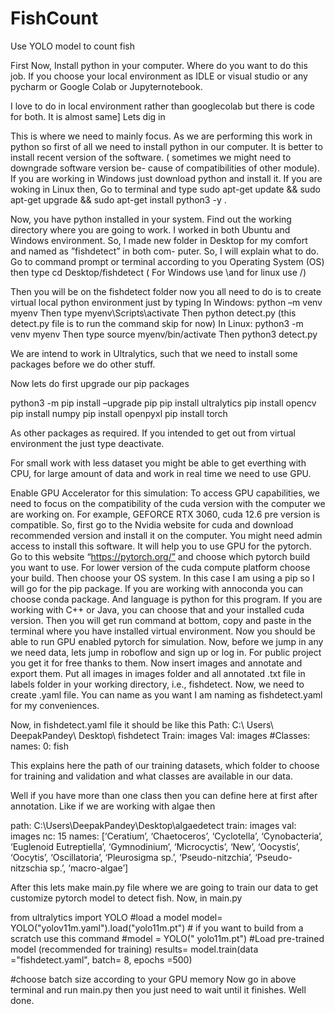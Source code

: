 # FishCount
Use YOLO model to count fish

First Now,
Install python in your computer. 
Where do you want to do this job. If you choose your local environment as IDLE or visual studio or any pycharm or Google Colab or Jupyternotebook.

I love to do in local environment rather than googlecolab but there is code for both. It is almost same]
Lets dig in 

This is where we need to mainly focus. As we are performing this work in python
so first of all we need to install python in our computer. It is better to install recent
version of the software. ( sometimes we might need to downgrade software version be-
cause of compatibilities of other module). If you are working in Windows just download
python and install it. If you are woking in Linux then, Go to terminal and type sudo
apt-get update && sudo apt-get upgrade && sudo apt-get install python3
-y .


Now, you have python installed in your system. Find out the working directory where
you are going to work. I worked in both Ubuntu and Windows environment. So, I
made new folder in Desktop for my comfort and named as ”fishdetect” in both com-
puter. So, I will explain what to do. Go to command prompt or terminal according
to you Operating System (OS) then type cd Desktop/fishdetect ( For Windows use
\and for linux use /)


Then you will be on the fishdetect folder now you all need to do is to create virtual
local python environment just by typing
In Windows: python –m venv myenv
Then type myenv\Scripts\activate
Then python detect.py (this detect.py file is to run the command skip for now)
In Linux: python3 -m venv myenv
Then type source myenv/bin/activate
Then python3 detect.py


We are intend to work in Ultralytics, such that we need to install some packages before
we do other stuff.


Now lets do first upgrade our pip packages

python3 -m pip install –upgrade pip
pip install ultralytics
pip install opencv
pip install numpy
pip install openpyxl
pip install torch

As other packages as required. If you intended to get out from virtual environment the
just type deactivate.

For small work with less dataset you might be able to get everthing with CPU, for
large amount of data and work in real time we need to use GPU.

Enable GPU Accelerator for this simulation:
To access GPU capabilities, we need to focus on the compatibility of the cuda version
with the computer we are working on. For example, GEFORCE RTX 3060, cuda 12.6
pre version is compatible. So, first go to the Nvidia website for cuda and download
recommended version and install it on the computer. You might need admin access to
install this software. It will help you to use GPU for the pytorch. Go to this website
“https://pytorch.org/” and choose which pytorch build you want
to use. For lower version of the cuda compute platform choose your build. Then choose
your OS system. In this case I am using a pip so I will go for the pip package. If you
are working with annoconda you can choose conda package. And language is python
for this program. If you are working with C++ or Java, you can choose that and your
installed cuda version. Then you will get run command at bottom, copy and paste in
the terminal where you have installed virtual environment. Now you should be able to
run GPU enabled pytorch for simulation.
Now, before we jump in any we need data, lets jump in roboflow and sign up or log in.
For public project you get it for free thanks to them. Now insert images and annotate
and export them. Put all images in images folder and all annotated .txt file in labels
folder in your working directory, i.e., fishdetect. Now, we need to create .yaml file.
You can name as you want I am naming as fishdetect.yaml for my conveniences.

Now, in fishdetect.yaml file it should be like this
Path: C:\ Users\ DeepakPandey\ Desktop\ fishdetect
Train: images
Val: images
#Classes:
names:
  0: fish

This explains here the path of our training datasets, which folder to choose for training
and validation and what classes are available in our data. 

Well if you have more than one class then you can define here at first after annotation.
Like if we are working with algae then

path: C:\Users\DeepakPandey\Desktop\algaedetect
train: images
val: images
nc: 15
names: [‘Ceratium’, ‘Chaetoceros’, ‘Cyclotella’, ‘Cynobacteria’,
‘Euglenoid Eutreptiella’, ‘Gymnodinium’, ‘Microcyctis’, ‘New’,
‘Oocystis’, ‘Oocytis’, ‘Oscillatoria’, ‘Pleurosigma sp.’,
‘Pseudo-nitzchia’, ‘Pseudo-nitzschia sp.’, ‘macro-algae’]

After this lets make main.py file where we are going to train our data to get customize
pytorch model to detect fish. Now, in main.py

from ultralytics import YOLO
#load a model
model= YOLO("yolov11m.yaml").load("yolo11m.pt") # if you want to build from
a scratch use this command
#model = YOLO(" yolo11m.pt") #Load pre-trained model (recommended for training)
results= model.train(data ="fishdetect.yaml", batch= 8, epochs =500)

#choose batch size according to your GPU memory
Now go in above terminal and run main.py then you just need to wait until it finishes.
Well done.


